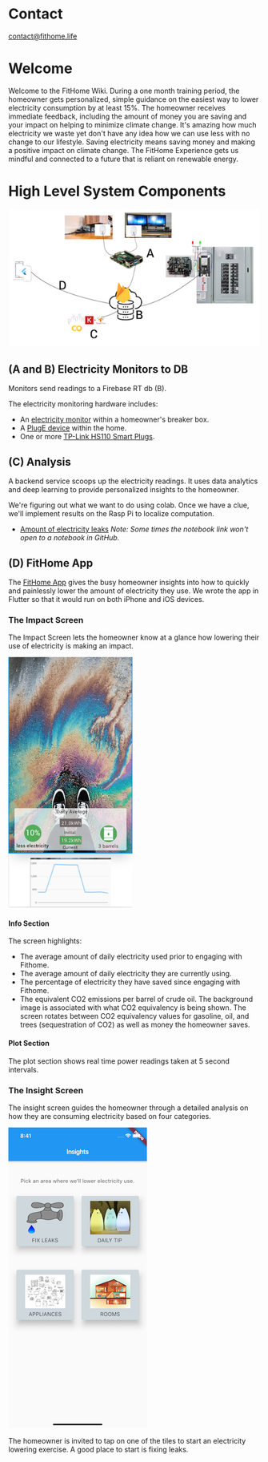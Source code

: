 # Contact
contact@fithome.life

# Welcome
 
  
Welcome to the FitHome Wiki.  During a one month training period, the homeowner gets personalized, simple guidance on the easiest way to lower electricity consumption by at least 15%. The homeowner receives immediate feedback, including the amount of money you are saving and your impact on helping to minimize climate change. It's amazing how much electricity we waste yet don't have any idea how we can use less with no change to our lifestyle. Saving electricity means saving money and making a positive impact on climate change. The FitHome Experience gets us mindful and connected to a future that is reliant on renewable energy.

# High Level System Components
![overview](images/Overview/Overview.png)
## (A and B) Electricity Monitors to DB
Monitors send readings  to a Firebase RT db (B).  
  
The electricity monitoring hardware includes:
- An [electricity monitor](https://github.com/BitKnitting/FitHome/wiki/ElectricityMonitor) within a homeowner's breaker box.  
- A [PlugE device](https://github.com/BitKnitting/FitHome/wiki/PlugE) within the home.
- One or more [TP-Link HS110 Smart Plugs](https://amzn.to/2MFSVmH). 
  
## (C) Analysis
A backend service scoops up the electricity readings.  It uses data analytics and deep learning to provide personalized insights to the homeowner.  
  
We're figuring out what we want to do using colab.  Once we have a clue, we'll implement results on the Rasp Pi to localize computation.  
- [Amount of electricity leaks](https://github.com/BitKnitting/FitHome_Analysis/blob/master/notebooks/Baseline.ipynb) _Note: Some times the notebook link won't open to a notebook in GitHub._
## (D) FitHome App
The [FitHome App](https://github.com/BitKnitting/FitHome/wiki/FitHomeAppExperienceFlow) gives the busy homeowner insights into how to quickly and painlessly lower the amount of electricity they use.  We wrote the app in Flutter so that it would run on both iPhone and iOS devices.
### The Impact Screen
The Impact Screen lets the homeowner know at a glance how lowering their use of electricity is making an impact.  
  
![impact screen](images/Overview/impact_active_screen.png)  
#### Info Section
The screen highlights:  
- The average amount of daily electricity used prior to engaging with Fithome. 
- The average amount of daily electricity they are currently using.
- The percentage of electricity they have saved since engaging with Fithome.
- The equivalent CO2 emissions per barrel of crude oil.
The background image is associated with what CO2 equivalency is being shown.  The screen rotates between CO2 equivalency values for gasoline, oil, and trees (sequestration of CO2) as well as money the homeowner saves.
#### Plot Section
The plot section shows real time power readings taken at 5 second intervals.
### The Insight Screen
The insight screen guides the homeowner through a detailed analysis on how they are consuming electricity based on four categories.  
  
![insights screen](images/Overview/insights_main_screen.png)  

The homeowner is invited to tap on one of the tiles to start an electricity lowering exercise.  A good place to start is fixing leaks.




